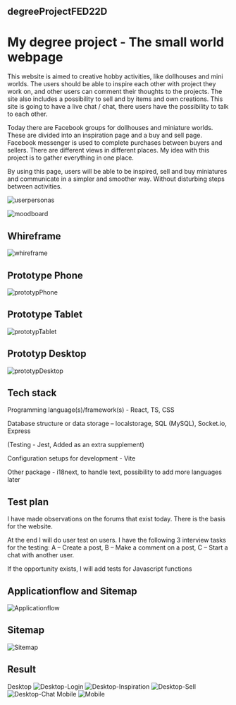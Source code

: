 ## degreeProjectFED22D
# My degree project - The small world webpage

This website is aimed to creative hobby activities, like dollhouses and mini worlds. The users should be able to inspire each other with project they work on, and other users can comment their thoughts to the projects. The site also includes a possibility to sell and by items and own creations. This site is going to have a live chat / chat, there users have the possibility to talk to each other. 

Today there are Facebook groups for dollhouses and miniature worlds. These are divided into an inspiration page and a buy and sell page. Facebook messenger is used to complete purchases between buyers and sellers. There are different views in different places. My idea with this project is to gather everything in one place. 

By using this page, users will be able to be inspired, sell and buy miniatures and communicate in a simpler and smoother way. Without disturbing steps between activities. 

![userpersonas](./frontend/src/assets/userpersonas.jpg)

![moodboard](./frontend/src/assets/moodboard.jpg)

## Whireframe
![whireframe](./frontend/src/assets/whireframe.jpg)

## Prototype Phone
![prototypPhone](./frontend/src/assets/prototypphone.jpg)

## Prototype Tablet
![prototypTablet](./frontend/src/assets/prototyptablet.jpg)

## Prototyp Desktop
![prototypDesktop](./frontend/src/assets/prototypdesktop.jpg)


## Tech stack 

Programming language(s)/framework(s) - React, TS, CSS 

Database structure or data storage – localstorage, SQL (MySQL), Socket.io, Express 

(Testing - Jest, Added as an extra supplement) 

Configuration setups for development - Vite 

Other package - i18next, to handle text, possibility to add more languages ​​later

## Test plan 

I have made observations on the forums that exist today. There is the basis for the website.  

At the end I will do user test on users. I have the following 3 interview tasks for the testing: A – Create a post, B – Make a comment on a post, C – Start a chat with another user.  

If the opportunity exists, I will add tests for Javascript functions


## Applicationflow and Sitemap
![Applicationflow](./frontend/src/assets/applicationflow.jpg)
## Sitemap
![Sitemap](./frontend/src/assets/sitemap.jpg)

## Result 
Desktop
![Desktop-Login](./frontend/src/assets/resultLoginDesktop.jpg)
![Desktop-Inspiration](./frontend/src/assets/resultInspirationDesktop.jpg)
![Desktop-Sell](./frontend/src/assets/resultBuyAndSellDesktop.jpg)
![Desktop-Chat](./frontend/src/assets/resultChatDesktop.jpg)
Mobile
![Mobile](./frontend/src/assets/resultmobile.jpg)
